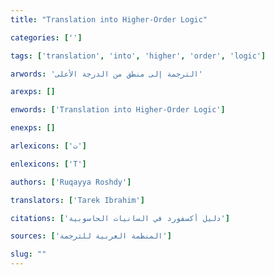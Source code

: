 ```yaml
---
title: "Translation into Higher-Order Logic"

categories: ['']

tags: ['translation', 'into', 'higher', 'order', 'logic']

arwords: 'الترجمة إلى منطق من الدرجة اﻷعلى'

arexps: []

enwords: ['Translation into Higher-Order Logic']

enexps: []

arlexicons: ['ت']

enlexicons: ['T']

authors: ['Ruqayya Roshdy']

translators: ['Tarek Ibrahim']

citations: ['دليل أكسفورد في السانيات الحاسوبية']

sources: ['المنظمة العربية للترجمة']

slug: ""
---
```

